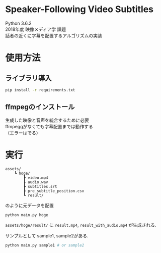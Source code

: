 # Speaker-Following Video Subtitles
Python 3.6.2  
2018年度 映像メディア学 課題  
話者の近くに字幕を配置するアルゴリズムの実装  

# 使用方法
## ライブラリ導入
```sh
pip install -r requirements.txt
```

## ffmpegのインストール
生成した映像と音声を統合するために必要  
ffmpeggがなくても字幕配置までは動作する  
（エラーはでる）

# 実行
```
assets/
    ┗ hoge/
        ┣ video.mp4
        ┣ audio.wav
        ┣ subtitles.srt
        ┣ pre_subtitle_position.csv
        ┗ result/
```
のように元データを配置

```sh
python main.py hoge
```
`assets/hoge/result/` に `result.mp4`, `result_with_audio.mp4` が生成される.


サンプルとして sample1, sample2がある.
```sh
python main.py sample1 # or sample2
```
